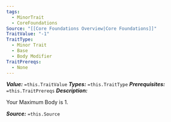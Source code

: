 ```yaml
---
tags:
  - MinorTrait
  - CoreFoundations
Source: "[[Core Foundations Overview|Core Foundations]]"
TraitValue: "-1"
TraitType:
  - Minor Trait
  - Base
  - Body Modifier
TraitPrereqs:
  - None
---
```

***Value:*** `=this.TraitValue`
***Types:*** `=this.TraitType`
***Prerequisites:*** `=this.TraitPrereqs`
***Description:***

Your Maximum Body is 1.

***Source:*** `=this.Source`